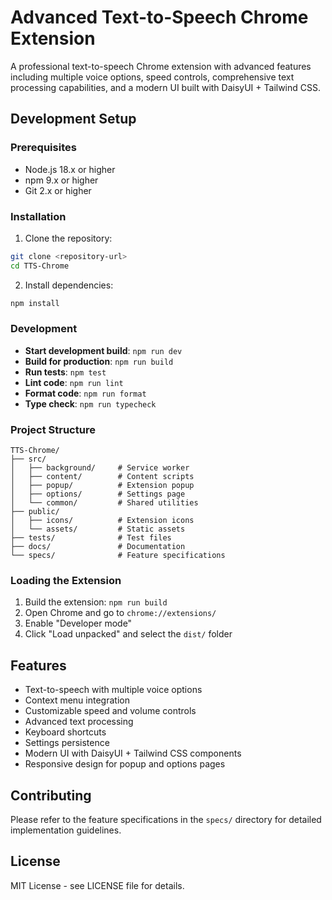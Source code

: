 # Advanced Text-to-Speech Chrome Extension

A professional text-to-speech Chrome extension with advanced features including multiple voice options, speed controls, comprehensive text processing capabilities, and a modern UI built with DaisyUI + Tailwind CSS.

## Development Setup

### Prerequisites

- Node.js 18.x or higher
- npm 9.x or higher
- Git 2.x or higher

### Installation

1. Clone the repository:
```bash
git clone <repository-url>
cd TTS-Chrome
```

2. Install dependencies:
```bash
npm install
```

### Development

- **Start development build**: `npm run dev`
- **Build for production**: `npm run build`
- **Run tests**: `npm test`
- **Lint code**: `npm run lint`
- **Format code**: `npm run format`
- **Type check**: `npm run typecheck`

### Project Structure

```
TTS-Chrome/
├── src/
│   ├── background/     # Service worker
│   ├── content/        # Content scripts
│   ├── popup/          # Extension popup
│   ├── options/        # Settings page
│   └── common/         # Shared utilities
├── public/
│   ├── icons/          # Extension icons
│   └── assets/         # Static assets
├── tests/              # Test files
├── docs/               # Documentation
└── specs/              # Feature specifications
```

### Loading the Extension

1. Build the extension: `npm run build`
2. Open Chrome and go to `chrome://extensions/`
3. Enable "Developer mode"
4. Click "Load unpacked" and select the `dist/` folder

## Features

- Text-to-speech with multiple voice options
- Context menu integration
- Customizable speed and volume controls
- Advanced text processing
- Keyboard shortcuts
- Settings persistence
- Modern UI with DaisyUI + Tailwind CSS components
- Responsive design for popup and options pages

## Contributing

Please refer to the feature specifications in the `specs/` directory for detailed implementation guidelines.

## License

MIT License - see LICENSE file for details.